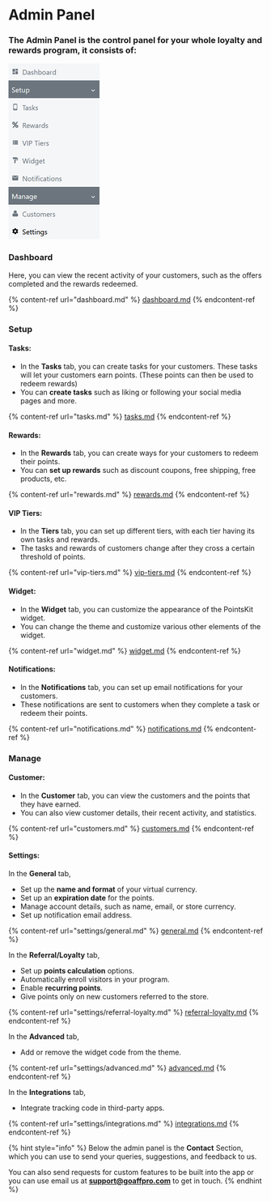 # Admin Panel

### The Admin Panel is the control panel for your whole loyalty and rewards program, it consists of:‌

![Admin Panel](<../../../.gitbook/assets/Screenshot 2021-09-04 211026.png>)

### Dashboard

Here, you can view the recent activity of your customers, such as the offers completed and the rewards redeemed.

{% content-ref url="dashboard.md" %}
[dashboard.md](dashboard.md)
{% endcontent-ref %}

### Setup

#### Tasks:

* In the **Tasks** tab, you can create tasks for your customers. These tasks will let your customers earn points. (These points can then be used to redeem rewards)
* You can **create tasks** such as liking or following your social media pages and more.

{% content-ref url="tasks.md" %}
[tasks.md](tasks.md)
{% endcontent-ref %}

#### Rewards:

* In the **Rewards** tab, you can create ways for your customers to redeem their points.&#x20;
* You can **set up rewards** such as discount coupons, free shipping, free products, etc.&#x20;

{% content-ref url="rewards.md" %}
[rewards.md](rewards.md)
{% endcontent-ref %}

#### VIP Tiers:

* In the **Tiers** tab, you can set up different tiers, with each tier having its own tasks and rewards.&#x20;
* The tasks and rewards of customers change after they cross a certain threshold of points.

{% content-ref url="vip-tiers.md" %}
[vip-tiers.md](vip-tiers.md)
{% endcontent-ref %}

#### Widget:

* In the **Widget** tab, you can customize the appearance of the PointsKit widget.&#x20;
* You can change the theme and customize various other elements of the widget.

{% content-ref url="widget.md" %}
[widget.md](widget.md)
{% endcontent-ref %}

#### Notifications:

* In the **Notifications** tab, you can set up email notifications for your customers.
* These notifications are sent to customers when they complete a task or redeem their points.

{% content-ref url="notifications.md" %}
[notifications.md](notifications.md)
{% endcontent-ref %}

### Manage

#### Customer:

* In the **Customer** tab, you can view the customers and the points that they have earned.&#x20;
* You can also view customer details, their recent activity, and statistics.

{% content-ref url="customers.md" %}
[customers.md](customers.md)
{% endcontent-ref %}

#### Settings:

In the **General** tab,

* Set up the **name and format** of your virtual currency.
* Set up an **expiration date** for the points.
* Manage account details, such as name, email, or store currency.&#x20;
* Set up notification email address.

{% content-ref url="settings/general.md" %}
[general.md](settings/general.md)
{% endcontent-ref %}

In the **Referral/Loyalty** tab,

* Set up **points calculation** options.
* Automatically enroll visitors in your program.
* Enable **recurring points**.
* Give points only on new customers referred to the store.

{% content-ref url="settings/referral-loyalty.md" %}
[referral-loyalty.md](settings/referral-loyalty.md)
{% endcontent-ref %}

In the **Advanced** tab,

* Add or remove the widget code from the theme.

{% content-ref url="settings/advanced.md" %}
[advanced.md](settings/advanced.md)
{% endcontent-ref %}

In the **Integrations** tab,&#x20;

* Integrate tracking code in third-party apps.&#x20;

{% content-ref url="settings/integrations.md" %}
[integrations.md](settings/integrations.md)
{% endcontent-ref %}

{% hint style="info" %}
Below the admin panel is the **Contact** Section, which you can use to send your queries, suggestions, and feedback to us.

You can also send requests for custom features to be built into the app or you can use email us at **support@goaffpro.com** to get in touch.
{% endhint %}
